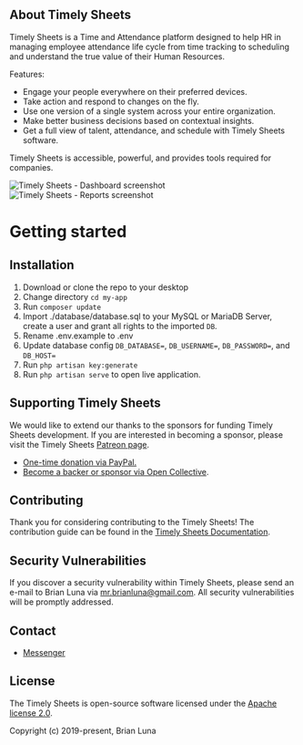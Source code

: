 ## About Timely Sheets

Timely Sheets is a Time and Attendance platform designed to help HR in managing employee attendance life cycle from time tracking to scheduling and understand the true value of their Human Resources.

Features:

- Engage your people everywhere on their preferred devices.
- Take action and respond to changes on the fly.
- Use one version of a single system across your entire organization.
- Make better business decisions based on contextual insights.
- Get a full view of talent, attendance, and schedule with Timely Sheets software.

Timely Sheets is accessible, powerful, and provides tools required for companies.

![Timely Sheets - Dashboard screenshot](https://i.postimg.cc/FzvVD4Qg/timely-sheets-attendance-management-system-dashboard.png)
![Timely Sheets - Reports screenshot](https://i.postimg.cc/8k31JzN6/timely-sheets-attendance-management-system-reports.png)

# Getting started

## Installation

1. Download or clone the repo to your desktop
2. Change directory `cd my-app`
3. Run `composer update`
4. Import ./database/database.sql to your MySQL or MariaDB Server, create a user and grant all rights to the imported `DB`.
5. Rename .env.example to .env
6. Update database config `DB_DATABASE=`, `DB_USERNAME=`, `DB_PASSWORD=`, and `DB_HOST=`
7. Run `php artisan key:generate`
8. Run `php artisan serve` to open live application.

## Supporting Timely Sheets

We would like to extend our thanks to the sponsors for funding Timely Sheets development. If you are interested in becoming a sponsor, please visit the Timely Sheets [Patreon page](https://patreon.com/timelysheets).

- [One-time donation via PayPal.](https://paypal.com)
- [Become a backer or sponsor via Open Collective](https://opencollective.com/timelysheets).

## Contributing

Thank you for considering contributing to the Timely Sheets! The contribution guide can be found in the [Timely Sheets Documentation](https://timelysheets.com/docs/contributions).

## Security Vulnerabilities

If you discover a security vulnerability within Timely Sheets, please send an e-mail to Brian Luna via [mr.brianluna@gmail.com](mailto:mr.brianluna@gmail.com). All security vulnerabilities will be promptly addressed.

## Contact

- [Messenger](https://m.me/brianluna.me)

## License

The Timely Sheets is open-source software licensed under the [Apache license 2.0](http://www.apache.org/licenses/LICENSE-2.0).

Copyright (c) 2019-present, Brian Luna
